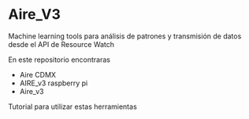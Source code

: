 # Aire_V3 
Machine learning tools para análisis de patrones y transmisión de datos desde el API de Resource Watch

En este repositorio encontraras 
- Aire CDMX
- AIRE_v3 raspberry pi
- Aire_v3

Tutorial para utilizar estas herramientas


